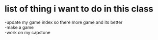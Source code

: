 

<h1>list of thing i want to do in this class</h1>
-update my game index so there more game and its better <br>
-make a game <br>
-work on my capstone <br>



